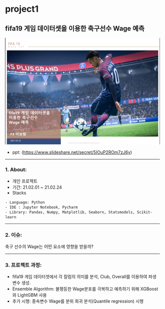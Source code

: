 # project1
fifa19 게임 데이터셋을 이용한 축구선수 Wage 예측
----------------------
![KakaoTalk_20210604_171524692_01](https://github.com/erdosnumber0/project_fifa/blob/main/project1.png)
- ppt: (https://www.slideshare.net/secret/5IOuP2ROm7zJ6y)
-----------------

### 1. About: 

- 개인 프로젝트
- 기간: 21.02.01 ~ 21.02.24
- Stacks
```
- Language: Python
- IDE : Jupyter Notebook, Pycharm
- Library: Pandas, Numpy, Matplotlib, Seaborn, Statsmodels, Scikit-learn
```

----------------------------

### 2. 이슈: 

축구 선수의 Wage는 어떤 요소에 영향을 받을까?

----------------------------

### 3. 프로젝트 과정:

- fifa19 게임 데이터셋에서 각 칼럼의 의미를 분석, Club, Overall를 이용하여 파생변수 생성. 
- Ensemble Algorithm: 불평등한 Wage분포를 극복하고 예측하기 위해 XGBoost와 LightGBM 사용
- 추가 시행: 종속변수 Wage를 분위 회귀 분석(Quantile regression) 시행                 



